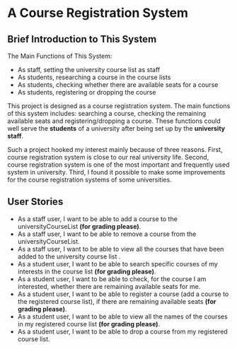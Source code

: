 # A Course Registration System

## Brief Introduction to This System

The Main Functions of This System:
- As staff, setting the university course list as staff
- As students, researching a course in the course lists
- As students, checking whether there are available seats for a course
- As students, registering or dropping the course 

This project is designed as a course registration system. The main functions of this system includes: searching a
course, checking the remaining available seats and registering/dropping a course. These functions could well serve the 
**students** of a university after being set up by the **university staff**.

<p>Such a project hooked my interest mainly because of three reasons. First, course registration system is close to our 
real university life. Second, course registration system is one of the most important and frequently used system in
university. Third, I found it possible to make some improvements for the course registration systems of some 
universities.</p>

## User Stories
- As a staff user, I want to be able to add a course to the universityCourseList **(for grading please)**.
- As a staff user, I want to be able to remove a course from the universityCourseList.
- As a staff user, I want to be able to view all the courses that have been added to the 
university course list .
- As a student user, I want to be able to search specific courses of my interests 
in the course list **(for grading please)**.
- As a student user, I want to be able to check, for the course I am interested, whether there are remaining available 
seats for me.
- As a student user, I want to be able to register a course (add a course to the registered course list), if there are
remaining available seats **(for grading please)**. 
- As a student user, I want to be able to view all the names of the courses in my 
registered course list **(for grading please)**.
- As a student user, I want to be able to drop a course from my registered course list.